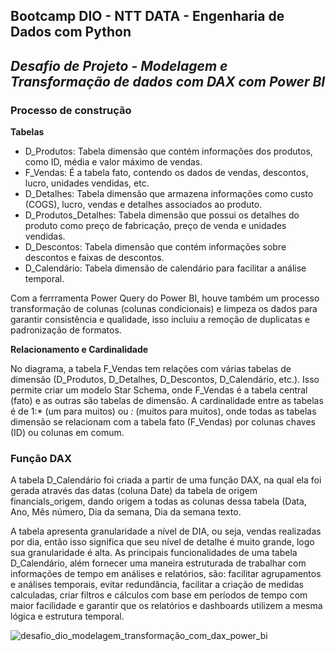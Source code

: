 ## Bootcamp DIO - NTT DATA - Engenharia de Dados com Python

## *Desafio de Projeto -  Modelagem e Transformação de dados com DAX com Power BI*


### Processo de construção

**Tabelas**
- D_Produtos: Tabela dimensão que contém informações dos produtos, como ID, média e valor máximo de vendas.
- F_Vendas: É a tabela fato, contendo os dados de vendas, descontos, lucro, unidades vendidas, etc.
- D_Detalhes: Tabela dimensão que armazena informações como custo (COGS), lucro, vendas e detalhes associados ao produto.
- D_Produtos_Detalhes: Tabela dimensão que possui os detalhes do produto como preço de fabricação, preço de venda e unidades vendidas.
- D_Descontos: Tabela dimensão que contém informações sobre descontos e faixas de descontos.
- D_Calendário: Tabela dimensão de calendário para facilitar a análise temporal.

Com a ferrramenta Power Query do Power BI, houve também um processo transformação de colunas (colunas condicionais) e limpeza os dados para garantir consistência e qualidade, isso incluiu a remoção de duplicatas e padronização de formatos.

**Relacionamento e Cardinalidade**

No diagrama, a tabela F_Vendas tem relações com várias tabelas de dimensão (D_Produtos, D_Detalhes, D_Descontos, D_Calendário, etc.). Isso permite criar um modelo Star Schema, onde F_Vendas é a tabela central (fato) e as outras são tabelas de dimensão. 
A cardinalidade entre as tabelas é de 1:* (um para muitos) ou *:* (muitos para muitos), onde todas as tabelas dimensão se relacionam com a tabela fato (F_Vendas) por colunas chaves (ID) ou colunas em comum.

### Função DAX
 
A tabela D_Calendário foi criada a partir de uma função DAX, na qual ela foi gerada através das datas (coluna Date) da tabela de origem financials_origem, dando origem a todas as colunas dessa tabela (Data, Ano, Mês número, Dia da semana, Dia da semana texto.
 
A tabela apresenta granularidade a nível de DIA, ou seja, vendas realizadas por dia, então isso significa que seu nível de detalhe é muito grande, logo sua granularidade é alta.
As principais funcionalidades de uma tabela D_Calendário, além fornecer uma maneira estruturada de trabalhar com informações de tempo em análises e relatórios, são: facilitar agrupamentos e análises temporais, evitar redundância, facilitar a criação de medidas calculadas, criar filtros e cálculos com base em períodos de tempo com maior facilidade e garantir que os relatórios e dashboards utilizem a mesma lógica e estrutura temporal.

![desafio_dio_modelagem_transformação_com_dax_power_bi](https://github.com/user-attachments/assets/0f1b259e-43f4-4d57-8cdc-588b804e3c44)


